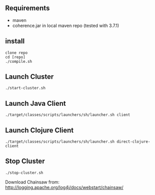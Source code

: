 
## Requirements

* maven
* coherence.jar in local maven repo (tested with 3.7.1)


## install

    clone repo
    cd [repo]
    ./compile.sh

## Launch Cluster

    ./start-cluster.sh

## Launch Java Client

    ./target/classes/scripts/launchers/sh/launcher.sh client

## Launch Clojure Client

    ./target/classes/scripts/launchers/sh/launcher.sh direct-clojure-client

## Stop Cluster

    ./stop-cluster.sh




Download Chainsaw from:
http://logging.apache.org/log4j/docs/webstart/chainsaw/
